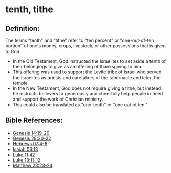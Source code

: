# tenth, tithe #

## Definition: ##

The terms "tenth" and "tithe" refer to "ten percent" or "one-out-of-ten portion" of one's money, crops, livestock, or other possessions that is given to God.

* In the Old Testament, God instructed the Israelites to set aside a tenth of their belongings to give as an offering of thanksgiving to him.
* This offering was used to support the Levite tribe of Israel who served the Israelites as priests and caretakers of the tabernacle and later, the temple.
* In the New Testament, God does not require giving a tithe, but instead he instructs believers to generously and cheerfully help people in need and support the work of Christian ministry.
* This could also be translated as "one-tenth" or "one out of ten."



## Bible References: ##

* [Genesis 14:19-20](en/tn/gen/help/14/19)
* [Genesis 28:20-22](en/tn/gen/help/28/20)
* [Hebrews 07:4-6](en/tn/heb/help/07/04)
* [Isaiah 06:13](en/tn/isa/help/06/13)
* [Luke 11:42](en/tn/luk/help/11/42)
* [Luke 18:11-12](en/tn/luk/help/18/11)
* [Matthew 23:23-24](en/tn/mat/help/23/23)